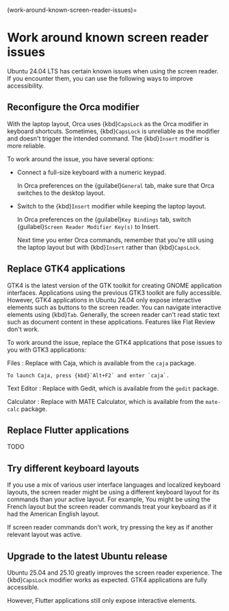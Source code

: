(work-around-known-screen-reader-issues)=
# Work around known screen reader issues

Ubuntu 24.04 LTS has certain known issues when using the screen reader. If you encounter them, you can use the following ways to improve accessibility.

## Reconfigure the Orca modifier

With the laptop layout, Orca uses {kbd}`CapsLock` as the Orca modifier in keyboard shortcuts. Sometimes, {kbd}`CapsLock` is unreliable as the modifier and doesn't trigger the intended command. The {kbd}`Insert` modifier is more reliable.

To work around the issue, you have several options:

* Connect a full-size keyboard with a numeric keypad.

    In Orca preferences on the {guilabel}`General` tab, make sure that Orca switches to the desktop layout.

* Switch to the {kbd}`Insert` modifier while keeping the laptop layout.

    In Orca preferences on the {guilabel}`Key Bindings` tab, switch {guilabel}`Screen Reader Modifier Key(s)` to Insert.

    Next time you enter Orca commands, remember that you're still using the laptop layout but with {kbd}`Insert` rather than {kbd}`CapsLock`.

## Replace GTK4 applications

GTK4 is the latest version of the GTK toolkit for creating GNOME application interfaces. Applications using the previous GTK3 toolkit are fully accessible. However, GTK4 applications in Ubuntu 24.04 only expose interactive elements such as buttons to the screen reader. You can navigate interactive elements using {kbd}`Tab`. Generally, the screen reader can't read static text such as document content in these applications. Features like Flat Review don't work.

To work around the issue, replace the GTK4 applications that pose issues to you with GTK3 applications:

Files
: Replace with Caja, which is available from the `caja` package.

    To launch Caja, press {kbd}`Alt+F2` and enter `caja`.

Text Editor
: Replace with Gedit, which is available from the `gedit` package.

Calculator
: Replace with MATE Calculator, which is available from the `mate-calc` package.

## Replace Flutter applications

TODO

## Try different keyboard layouts

If you use a mix of various user interface languages and localized keyboard layouts, the screen reader might be using a different keyboard layout for its commands than your active layout. For example, You might be using the French layout but the screen reader commands treat your keyboard as if it had the American English layout.

If screen reader commands don't work, try pressing the key as if another relevant layout was active.

## Upgrade to the latest Ubuntu release

Ubuntu 25.04 and 25.10 greatly improves the screen reader experience. The {kbd}`CapsLock` modifier works as expected. GTK4 applications are fully accessible.

However, Flutter applications still only expose interactive elements.

